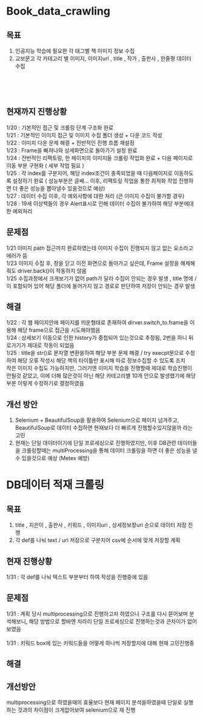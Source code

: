 # Book_data_crawling

## 목표
1. 인공지능 학습에 필요한 각 태그별 책 이미지 정보 수집 <br> 
2. 교보문고 각 카테고리 별 이미지, 이미지url , title , 작가 , 출판사 , 한줄평 데이터 수집 <br> 
<br>
<br>
<br>

## 현재까지 진행상황 

1/20 : 기본적인 접근 및 크롤링 단계 구조화 완료 
<br>
1/21 : 기본적인 이미지 접근 및 이미지 수집 폴더 생성 + 다운 코드 작성 
<br> 
1/22 : 이미지 다운 문제 해결 + 전반적인 진행 흐름 재설정 
<br> 
1/23 : Frame을 빠져나와 상세화면으로 돌아가기 설정 완료 
<br>
1/24 : 전반적인 리팩토링, 한 페이지의 이미지들 크롤링 작업화 완료 + 다음 페이지로 이동 부분 구현화 ( 세부 작업 필요 ) 
<br>
1/25 : 각 index를 구분지어, 해당 index조건이 충족되었을 때 다음페이지로 이동하도록 설정하기 완료 ( 성능부분은 글쎄... 이후, 리팩토링 작업을 통한 최적화 작업 진행하면 더 좋은 성능을 뽑아낼수 있을것으로 예상) 
<br> 
1/27 : 데이터 수집 이후, 각 예외사항에 대한 처리 (큰 이미지 수집이 불가할 경우) 
<br> 
1/28 : 19세 이상책들의 경우 Alert표시로 인해 데이터 수집이 불가하여 해당 부분에대한 예외처리 
<br>

## 문제점 
1/21 이미지 path 접근까지 완료하였는데 이미지 수집이 진행되지 않고 없는 요소라고 에러가 뜸 
<br> 
1/23 이미지 수집 후, 창을 닫고 이전 화면으로 돌아가고 싶은데, Frame 설정을 해제해 줘도 driver.back()이 작동하지 않음  <br>
1/25 수집과정에서 크게보기가 없어 path가 달라 수집이 안되는 경우 발생 , title 명에 / 이 포함되어 있어 해당 폴더에 들어가지 않고 경로로 판단하여 저장이 안되는 경우 발생 
<br>
## 해결
1/22 : 각 웹 페이지안에 페이지를 띄운형태로 존재하여 dirver.switch_to.frame을 이용해 해당 frame으로 접근을 시도해야했음 
<br>
1/24 : 상세보기 이동으로 인한 history가 중첩되어 있는것으로 추정됨, 2번을 하니 뒤로가기가 제대로 작동이 되었음 
<br>
1/25 : title을 str()로 문자열 변환을하여 해당 부분 문제 해결 / try execpt문으로 수정하여 해당 오류 작성시 해당 책의 타이틀만 표시해 따로 정보수집할 수 있도록 조치 <br> 
작은 이미지 수집도 가능하지만, 그러기엔 이미지 학습을 진행할때 제대로 학습진행이 안될것 같았고, 이에 더해 많은것이 아닌 해당 카테고리별 10개 안으로 발생했기에 해당 부분 이렇게 수정하기로 결정하였음 <br> 

## 개선 방안 
1. Selenium + BeautifulSoup을 활용하여 Selenium으로 페이지 넘겨주고, BeautifulSoup로 데이터 수집하면 현재보다 더 빠르게 진행할수있지않을까 라는 고민 <br> 
2. 현재는 단일 데이터이기에 단일 프로세싱으로 진행하였지만, 이후 DB관련 데이터들을 크롤링할때는 multiProcessing을 통해 데이터 크롤링을 하면 더 좋은 성능을 낼 수 있을것으로 예상 (Metex 예방) 


# DB데이터 적재 크롤링 
## 목표
1. title , 지은이 , 출판사 , 키워드 , 이미지uri , 상세정보창uri 순으로 데이터 저장 진행 <br> 
2. 각 def를 나눠 text / uri 저장으로 구분지어 csv에 순서에 맞게 저장할 계획 

## 현재 진행상황
1/31 : 각 def를 나눠 텍스트 부분부터 하여 작성을 진행중에 있음 

## 문제점
1/31 : 계획 당시 multiprocessing으로 진행하고자 하였으나 구조를 다시 뜯어보며 분석해보니, 해당 방법으로 할바엔 차라리 단일 프로세싱으로 진행하는것과 큰차이가 없어보였음
<br>
<br> 
1/31 : 키워드 box에 있는 키워드들을 어떻게 하나씩 저장할지에 대해 현재 고민진행중 
## 해결 

## 개선방안 
multiprocessing으로 하였을때의 효율보다 현재 페이지 분석을하였을때 단일로 실행하는 것과의 차이점이 크게없어보여 selenium으로 재 진행
